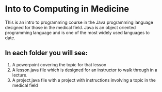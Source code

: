 # Into to Computing in Medicine

This is an intro to programming course in the Java programming language designed for those in the medical field. 
Java is an object oriented programming language and is one of the most widely used languages to date.

## In each folder you will see:

1. A powerpoint covering the topic for that lesson
2. A lesson.java file which is designed for an instructor to walk through in a lecture.
3. A project.java file with a project with instructions involving a topic in the medical field

